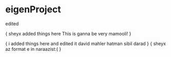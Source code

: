 # eigenProject
edited

{
sheyx added things here
This is ganna be very mamooli!
}

{
i added things here and edited it
david mahler hatman sibil darad
}
{
sheyx az format e in naraazist:(
}
